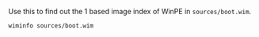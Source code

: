 Use this to find out the 1 based image index of WinPE in `sources/boot.wim`.

```
wiminfo sources/boot.wim
```
